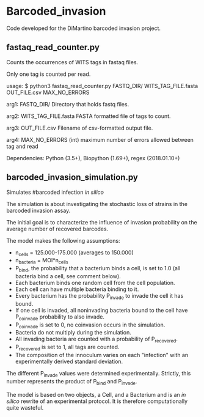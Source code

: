 # Barcoded_invasion

Code developed for the DiMartino barcoded invasion project.

## fastaq_read_counter.py

Counts the occurrences of WITS tags in fastaq files.

Only one tag is counted per read.

usage:
$ python3 fastaq_read_counter.py FASTQ_DIR/ WITS_TAG_FILE.fasta OUT_FILE.csv MAX_NO_ERRORS

arg1: FASTQ_DIR/
        Directory that holds fastq files.

arg2: WITS_TAG_FILE.fasta
        FASTA formatted file of tags to count.

arg3: OUT_FILE.csv
        Filename of csv-formatted output file.

arg4: MAX_NO_ERRORS
        (int) maximum number of errors allowed between tag and read

Dependencies: Python (3.5+), Biopython (1.69+), regex (2018.01.10+)

## barcoded_invasion_simulation.py

Simulates #barcoded infection _in silico_

The simulation is about investigating the stochastic loss of strains in the barcoded invasion assay.

The initial goal is to characterize the influence of invasion probability on
the average number of recovered barcodes.

The model makes the following assumptions:

-  n<sub>cells</sub> = 125.000-175.000 (averages to 150.000)
-  n<sub>bacteria</sub> = MOI*n<sub>cells</sub>
-  P<sub>bind</sub>, the probability that a bacterium binds a cell, is set to 1.0 (all bacteria bind a cell, see comment below).
-  Each bacterium binds one random cell from the cell population.
-  Each cell can have multiple bacteria binding to it.
-  Every bacterium has the probability P<sub>invade</sub> to invade the cell it has bound.
-  If one cell is invaded, all noninvading bacteria bound to the cell have P<sub>coinvade</sub> probability to also invade.
-  P<sub>coinvade</sub> is set to 0, no coinvasion occurs in the simulation.
-  Bacteria do not multiply during the simulation.
-  All invading bacteria are counted with a probability of P<sub>recovered</sub>.
-  P<sub>recovered</sub> is set to 1, all tags are counted.
-  The composition of the innoculum varies on each "infection" with an experimentally derived standard deviation.

The different P<sub>invade</sub> values were determined experimentally. Strictly, this number represents the product of P<sub>bind</sub> and P<sub>invade</sub>.

The model is based on two objects, a Cell, and a Bacterium and is an _in silico_ rewrite of an experimental protocol. It is therefore computationally quite wasteful.

